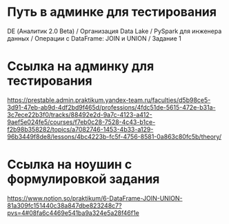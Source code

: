 # Путь в админке для тестирования
DE (Аналитик 2.0 Beta) / Организация Data Lake / PySpark для инженера данных / Операции с DataFrame: JOIN и UNION / Задание 1

# Ссылка на админку для тестирования
https://prestable.admin.praktikum.yandex-team.ru/faculties/d5b98ce5-3d91-47eb-ab9d-4df2bd9f465d/professions/4fdc51de-5615-472e-b31a-3c7ece22b3f0/tracks/88492e2d-9a7c-4123-a412-9aef5e024fe5/courses/f7eb0c28-7528-4c43-b1ce-f2b98b358282/topics/a7082746-1453-4b33-a129-96b3449f8de8/lessons/4bc4223b-fc5f-4756-8581-0a863c80fc5b/theory/

# Ссылка на ноушин с формулировкой задания
https://www.notion.so/praktikum/6-DataFrame-JOIN-UNION-81a309fc151440c38a847dbe823248c7?pvs=4#08fa6c4469e541ba9a324e5a28f46f1e